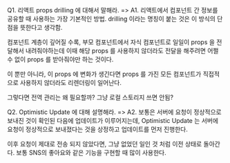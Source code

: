 <!-- ---
title: 프론트엔드 기술면접 136제
date: 2024-08-06 21:00:00 +09:00
categories: [Development, Interview] # 메인 카테고리 , 보조 카테고리
tags: [Development, Interview]
--- -->

Q1. 리액트 props drilling 에 대해서 말해라.
=> A1. 리액트에서 컴포넌트 간 정보를 공유할 때 사용하는 가장 기본적인 방법.
drilling 이라는 명칭이 붙는 것은 이 방식의 단점을 뜻한다고 생각함.

컴포넌트 계층이 깊어질 수록, 부모 컴포넌트에서 자식 컴포넌트로 일일이 props 을 전달해서 내려줘야하는데
이때 해당 props 를 사용하지 않더라도 전달을 해주려면 어쩔 수 없이 props 를 받아줘야만 하는 것이다.

이 뿐만 아니라, 이 props 에 변화가 생긴다면 props 를 가진 모든 컴포넌트가 직접적으로 사용하지 않더라도 리렌더링이 일어난다.

그렇다면 전역 관리는 왜 필요할까? 그냥 로컬 스토리지 쓰면 안됨?

Q2. Optimistic Update 에 대해 설명해라.
=> A2. 보통은 서버에 요청이 정상적으로 보내진 것이 확인된 다음에 업데이트가 이루어지는데,
Optimistic Update 는 서버에 요청이 정상적으로 보내졌다는 것을 상정하고 업데이트를 먼저 진행한다.

이후 요청이 제대로 전송 되지 않았다면, 그냥 없었던 일인 것 처럼 이전 상태로 돌아간다.
보통 SNS의 좋아요와 같은 기능을 구현할 때 많이 사용한다.
